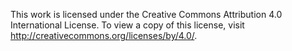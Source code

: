 This work is licensed under the Creative Commons Attribution 4.0 International License.
To view a copy of this license, visit http://creativecommons.org/licenses/by/4.0/.
